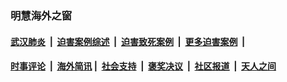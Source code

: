 
### 明慧海外之窗

####  [武汉肺炎](indexes/365.md?t=04140901) &nbsp;|&nbsp;  [迫害案例综述](indexes/328.md?t=04140901) &nbsp;|&nbsp; [迫害致死案例](indexes/277.md?t=04140901)  &nbsp;|&nbsp; [更多迫害案例](indexes/81.md?t=04140901)  &nbsp;|&nbsp; 
####  [时事评论](indexes/19.md?t=04140901) &nbsp;|&nbsp; [海外简讯](indexes/245.md?t=04140901)&nbsp;|&nbsp;  [社会支持](indexes/140.md?t=04140901) &nbsp;|&nbsp; [褒奖决议](indexes/282.md?t=04140901) &nbsp;|&nbsp; [社区报道](indexes/91.md?t=04140901)  &nbsp;|&nbsp; [天人之间](indexes/78.md?t=04140901) 

